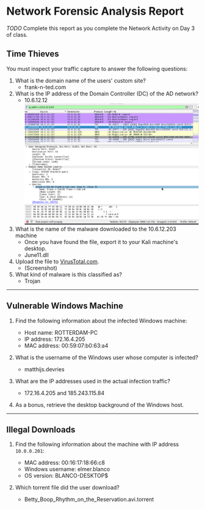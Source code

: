 # Network Forensic Analysis Report

_TODO_ Complete this report as you complete the Network Activity on Day 3 of class.

## Time Thieves 
You must inspect your traffic capture to answer the following questions:

1. What is the domain name of the users' custom site?
   - frank-n-ted.com
2. What is the IP address of the Domain Controller (DC) of the AD network?
   - 10.6.12.12
![](Images/Domain.png) 
3. What is the name of the malware downloaded to the 10.6.12.203 machine
   - Once you have found the file, export it to your Kali machine's desktop.
   - June11.dll
4. Upload the file to [VirusTotal.com](https://www.virustotal.com/gui/). 
   - (Screenshot) 
5. What kind of malware is this classified as?
   - Trojan 

---

## Vulnerable Windows Machine

1. Find the following information about the infected Windows machine:
    - Host name: ROTTERDAM-PC  
    - IP address: 172.16.4.205
    - MAC address: 00:59:07:b0:63:a4
    
2. What is the username of the Windows user whose computer is infected?
    - matthijs.devries
3. What are the IP addresses used in the actual infection traffic?
    - 172.16.4.205 and 185.243.115.84
4. As a bonus, retrieve the desktop background of the Windows host.

---

## Illegal Downloads

1. Find the following information about the machine with IP address `10.0.0.201`:
    - MAC address: 00:16:17:18:66:c8
    - Windows username: elmer.blanco
    - OS version: BLANCO-DESKTOP$

2. Which torrent file did the user download?
    - Betty_Boop_Rhythm_on_the_Reservation.avi.torrent
